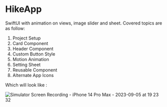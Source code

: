 # HikeApp
SwiftUI with animation on views, image slider and sheet.
Covered topics are as follow:
1) Project Setup
2) Card Component
3) Header Component
4) Custom Button Style
5) Motion Animation
6) Setting Sheet
7) Reusable Component
8) Alternate App Icons

Which will look like :

![Simulator Screen Recording - iPhone 14 Pro Max - 2023-09-05 at 19 23 32](https://github.com/PratikPandyaOfficial/HikeApp/assets/46597115/3afe0f1e-8412-437c-bebc-5d1b39e5d4a4)
